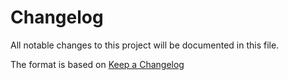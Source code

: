 # Changelog

All notable changes to this project will be documented in this file.

The format is based on [Keep a Changelog](https://keepachangelog.com/en/1.0.0/)
